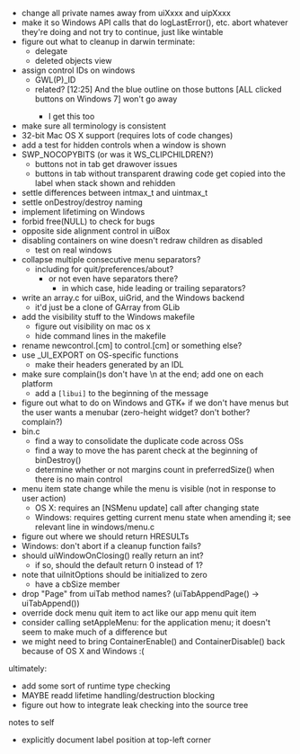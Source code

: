 - change all private names away from uiXxxx and uipXxxx
- make it so Windows API calls that do logLastError(), etc. abort whatever they're doing and not try to continue, just like wintable
- figure out what to cleanup in darwin terminate:
	- delegate
	- deleted objects view
- assign control IDs on windows
	- GWL(P)_ID
	- related? [12:25] <ZeroOne> And the blue outline on those buttons [ALL clicked buttons on Windows 7] won't go away
		- I get this too
- make sure all terminology is consistent
- 32-bit Mac OS X support (requires lots of code changes)
- add a test for hidden controls when a window is shown
- SWP_NOCOPYBITS (or was it WS_CLIPCHILDREN?)
	- buttons not in tab get drawover issues
	- buttons in tab without transparent drawing code get copied into the label when stack shown and rehidden
- settle differences between intmax_t and uintmax_t
- settle onDestroy/destroy naming
- implement lifetiming on Windows
- forbid free(NULL) to check for bugs
- opposite side alignment control in uiBox
- disabling containers on wine doesn't redraw children as disabled
	- test on real windows
- collapse multiple consecutive menu separators?
	- including for quit/preferences/about?
		- or not even have separators there?
			- in which case, hide leading or trailing separators?
- write an array.c for uiBox, uiGrid, and the Windows backend
	- it'd just be a clone of GArray from GLib
- add the visibility stuff to the Windows makefile
	- figure out visibility on mac os x
	- hide command lines in the makefile
- rename newcontrol.[cm] to control.[cm] or something else?
- use _UI_EXPORT on OS-specific functions
	- make their headers generated by an IDL
- make sure complain()s don't have \n at the end; add one on each platform
	- add a `[libui]` to the beginning of the message
- figure out what to do on Windows and GTK+ if we don't have menus but the user wants a menubar (zero-height widget? don't bother? complain?)
- bin.c
	- find a way to consolidate the duplicate code across OSs
	- find a way to move the has parent check at the beginning of binDestroy()
	- determine whether or not margins count in preferredSize() when there is no main control
- menu item state change while the menu is visible (not in response to user action)
	- OS X: requires an [NSMenu update] call after changing state
	- Windows: requires getting current menu state when amending it; see relevant line in windows/menu.c
- figure out where we should return HRESULTs
- Windows: don't abort if a cleanup function fails?
- should uiWindowOnClosing() really return an int?
	- if so, should the default return 0 instead of 1?
- note that uiInitOptions should be initialized to zero
	- have a cbSize member
- drop "Page" from uiTab method names? (uiTabAppendPage() -> uiTabAppend())
- override dock menu quit item to act like our app menu quit item
- consider calling setAppleMenu: for the application menu; it doesn't seem to make much of a difference but
- we might need to bring ContainerEnable() and ContainerDisable() back because of OS X and Windows :(

ultimately:
- add some sort of runtime type checking
- MAYBE readd lifetime handling/destruction blocking
- figure out how to integrate leak checking into the source tree

notes to self
- explicitly document label position at top-left corner
